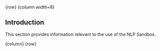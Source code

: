 <!-- markdownlint-disable-next-line first-line-h1 -->
{row}
{column width=8}

## Introduction

This section provides information relevant to the use of the NLP Sandbox.

{column}
{row}
